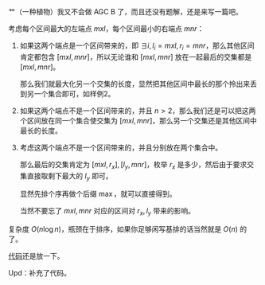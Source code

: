 艹（一种植物）我又不会做 AGC B 了，而且还没有题解，还是来写一篇吧。

考虑每个区间最大的左端点 $mxl$，每个区间最小的右端点 $mnr$：

1. 如果这两个端点是一个区间带来的，即 $\exists i,l_i=mxl,r_i=mnr$，那么其他区间肯定都包含 $[mxl,mnr]$，所以无论谁和 $[mxl,mnr]$ 放在一起最后的交集都是 $[mxl,mnr]$。

   那么我们就最大化另一个交集的长度，显然把其他区间中最长的那个拎出来丢到另一个集合即可，如样例2。
  
1. 如果这两个端点不是一个区间带来的，并且 $n>2$，那么我们还是可以把这两个区间放在同一个集合使交集为 $[mxl,mnr]$，那么另一个交集还是其他区间中最长的长度。

1. 考虑这两个端点不是一个区间带来的，并且分别放在两个集合中。

   那么最后的交集肯定为 $[mxl,r_x],[l_y,mnr]$，枚举 $r_x$ 是多少，然后由于要求交集直接取剩下最大的 $l_y$ 即可。
   
   显然先排个序再做个后缀 $\max$，就可以直接得到。
   
   当然不要忘了 $mxl,mnr$ 对应的区间对 $r_x,l_y$ 带来的影响。
   
复杂度 $O(n\log{n})$，瓶颈在于排序，如果你足够闲写基排的话当然就是 $O(n)$ 的了。

[代码](https://www.luogu.com.cn/paste/d12bdmhr)还是放一下。

Upd：补充了代码。
